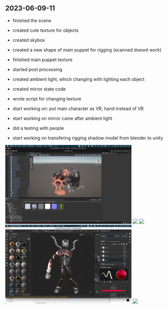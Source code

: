 ## 2023-06-09-11

- finished the scene

- created cute texture for objects

- created skybox

- created a new shape of main puppet for rigging (scanned doesnt work)

- finished main puppet texture

-  started post processing

- created ambient light, which changing with lighting each object

- created mirror state code

- wrote script for changing texture

- start working on: put main character as VR, hand instead of VR

- start working on mirror came after ambient light 

- did a testing with people 

- start working on transfering rigging shadow model from blender to unity


<img src="imagesD/81.png" width="400px">

<img src="imagesD/82.png" width="400px">

<img src="imagesD/83.png" width="400px">

<img src="imagesD/84.png" width="400px">

<img src="imagesD/85.png" width="400px">